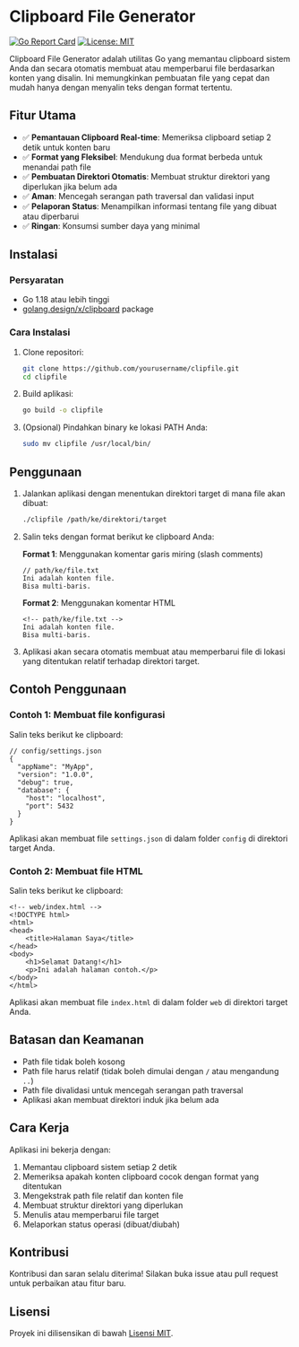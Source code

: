 # Clipboard File Generator

[![Go Report Card](https://goreportcard.com/badge/github.com/yourusername/clipfile)](https://goreportcard.com/report/github.com/yourusername/clipfile)
[![License: MIT](https://img.shields.io/badge/License-MIT-yellow.svg)](https://opensource.org/licenses/MIT)

Clipboard File Generator adalah utilitas Go yang memantau clipboard sistem Anda dan secara otomatis membuat atau memperbarui file berdasarkan konten yang disalin. Ini memungkinkan pembuatan file yang cepat dan mudah hanya dengan menyalin teks dengan format tertentu.

## Fitur Utama

- ✅ **Pemantauan Clipboard Real-time**: Memeriksa clipboard setiap 2 detik untuk konten baru
- ✅ **Format yang Fleksibel**: Mendukung dua format berbeda untuk menandai path file
- ✅ **Pembuatan Direktori Otomatis**: Membuat struktur direktori yang diperlukan jika belum ada
- ✅ **Aman**: Mencegah serangan path traversal dan validasi input
- ✅ **Pelaporan Status**: Menampilkan informasi tentang file yang dibuat atau diperbarui
- ✅ **Ringan**: Konsumsi sumber daya yang minimal

## Instalasi

### Persyaratan

- Go 1.18 atau lebih tinggi
- [golang.design/x/clipboard](https://pkg.go.dev/golang.design/x/clipboard) package

### Cara Instalasi

1. Clone repositori:
   ```bash
   git clone https://github.com/yourusername/clipfile.git
   cd clipfile
   ```

2. Build aplikasi:
   ```bash
   go build -o clipfile
   ```

3. (Opsional) Pindahkan binary ke lokasi PATH Anda:
   ```bash
   sudo mv clipfile /usr/local/bin/
   ```

## Penggunaan

1. Jalankan aplikasi dengan menentukan direktori target di mana file akan dibuat:
   ```bash
   ./clipfile /path/ke/direktori/target
   ```

2. Salin teks dengan format berikut ke clipboard Anda:

   **Format 1**: Menggunakan komentar garis miring (slash comments)
   ```
   // path/ke/file.txt
   Ini adalah konten file.
   Bisa multi-baris.
   ```

   **Format 2**: Menggunakan komentar HTML
   ```
   <!-- path/ke/file.txt -->
   Ini adalah konten file.
   Bisa multi-baris.
   ```

3. Aplikasi akan secara otomatis membuat atau memperbarui file di lokasi yang ditentukan relatif terhadap direktori target.

## Contoh Penggunaan

### Contoh 1: Membuat file konfigurasi

Salin teks berikut ke clipboard:
```
// config/settings.json
{
  "appName": "MyApp",
  "version": "1.0.0",
  "debug": true,
  "database": {
    "host": "localhost",
    "port": 5432
  }
}
```

Aplikasi akan membuat file `settings.json` di dalam folder `config` di direktori target Anda.

### Contoh 2: Membuat file HTML

Salin teks berikut ke clipboard:
```
<!-- web/index.html -->
<!DOCTYPE html>
<html>
<head>
    <title>Halaman Saya</title>
</head>
<body>
    <h1>Selamat Datang!</h1>
    <p>Ini adalah halaman contoh.</p>
</body>
</html>
```

Aplikasi akan membuat file `index.html` di dalam folder `web` di direktori target Anda.

## Batasan dan Keamanan

- Path file tidak boleh kosong
- Path file harus relatif (tidak boleh dimulai dengan `/` atau mengandung `..`)
- Path file divalidasi untuk mencegah serangan path traversal
- Aplikasi akan membuat direktori induk jika belum ada

## Cara Kerja

Aplikasi ini bekerja dengan:
1. Memantau clipboard sistem setiap 2 detik
2. Memeriksa apakah konten clipboard cocok dengan format yang ditentukan
3. Mengekstrak path file relatif dan konten file
4. Membuat struktur direktori yang diperlukan
5. Menulis atau memperbarui file target
6. Melaporkan status operasi (dibuat/diubah)

## Kontribusi

Kontribusi dan saran selalu diterima! Silakan buka issue atau pull request untuk perbaikan atau fitur baru.

## Lisensi

Proyek ini dilisensikan di bawah [Lisensi MIT](LICENSE).